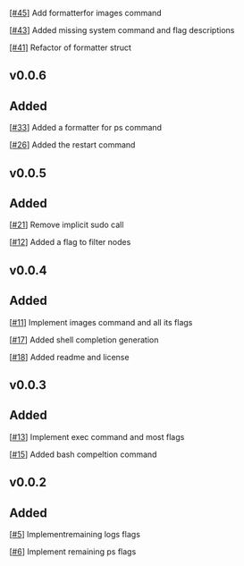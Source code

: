 [[#45]](https://github.com/MitchellBerend/docker-manager/pull/45) Add formatterfor images command

[[#43](https://github.com/MitchellBerend/docker-manager/issues/43)] Added missing system command and flag descriptions

[[#41]](https://github.com/MitchellBerend/docker-manager/pull/41) Refactor of formatter struct


v0.0.6
---

## Added

[[#33](https://github.com/MitchellBerend/docker-manager/pull/33)] Added a formatter for ps command

[[#26](https://github.com/MitchellBerend/docker-manager/issues/26)] Added the restart command


v0.0.5
---

## Added

[[#21](https://github.com/MitchellBerend/docker-manager/issues/21)] Remove implicit sudo call

[[#12](https://github.com/MitchellBerend/docker-manager/issues/12)] Added a flag to filter nodes


v0.0.4
---

## Added

[[#11](https://github.com/MitchellBerend/docker-manager/issues/11)] Implement images command and all its flags

[[#17](https://github.com/MitchellBerend/docker-manager/pull/17)] Added shell completion generation

[[#18](https://github.com/MitchellBerend/docker-manager/pull/18)] Added readme and license


v0.0.3
---

## Added

[[#13](https://github.com/MitchellBerend/docker-manager/issues/13)] Implement exec command and most flags

[[#15](https://github.com/MitchellBerend/docker-manager/pull/15)] Added bash compeltion command



v0.0.2
---

## Added

[[#5](https://github.com/MitchellBerend/docker-manager/issues/5)] Implementremaining logs flags

[[#6](https://github.com/MitchellBerend/docker-manager/issues/6)] Implement remaining ps flags

